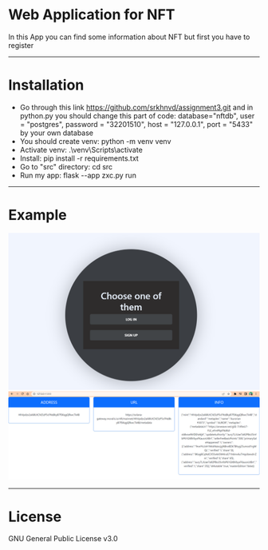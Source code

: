 # Web Application for NFT
In this App you can find some information about NFT but first you have to register
_____________
# Installation
* Go through this link https://github.com/srkhnvd/assignment3.git and in python.py you should change this part of code: database="nftdb", user = "postgres", password = "32201510", host = "127.0.0.1", port = "5433" by your own database
* You should create venv: python -m venv venv
* Activate venv: .\venv\Scripts\activate
* Install: pip install -r requirements.txt
* Go to "src" directory: cd src
* Run my app: flask --app zxc.py run
_____________
# Example
![alt text](src/img/img2.png)
![alt text](src/img/img.png)
_____________
# License
GNU General Public License v3.0
